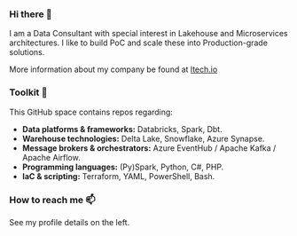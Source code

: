 ### Hi there 👋

I am a Data Consultant with special interest in Lakehouse and Microservices architectures. I like to build PoC and scale these into Production-grade solutions. 

More information about my company be found at [ltech.io](https://ltech.io)

### Toolkit 🔭

This GitHub space contains repos regarding:

- **Data platforms & frameworks:** Databricks, Spark, Dbt.
- **Warehouse technologies:** Delta Lake, Snowflake, Azure Synapse.
- **Message brokers & orchestrators:** Azure EventHub / Apache Kafka / Apache Airflow.
- **Programming languages:** (Py)Spark, Python, C#, PHP.
- **IaC & scripting:** Terraform, YAML, PowerShell, Bash.

### How to reach me 📫

See my profile details on the left. 


